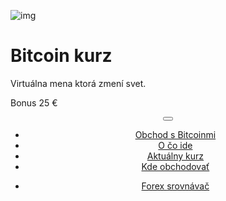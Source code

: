<div class="jumbotron" markdown="1">

![img]({{img-url}}bitcoin.png)

# Bitcoin kurz

Virtuálna mena ktorá zmení svet.

Bonus 25 €

</div>
<header class="navbar navbar-static-top navbar-inverse navbar-sticky" id="top" role="banner">
  <div class="container">
    <div class="navbar-header">
      <button class="navbar-toggle collapsed" type="button" data-toggle="collapse" data-target=".navbar-collapse">
        <span class="icon-bar"></span>
        <span class="icon-bar"></span>
        <span class="icon-bar"></span>
      </button>
    </div>
    <nav class="navbar-collapse collapse" role="navigation" style="height: 1px;" id="scrollpsy">
      <ul class="nav navbar-nav">
        <li class="active">
          <a href="#top">Obchod s Bitcoinmi</a>
        </li>
        <li>
          <a href="#section-1">O čo ide</a>
        </li>
        <li>
          <a href="#section-2">Aktuálny kurz</a>
        </li>
        <li>
          <a href="#section-3">Kde obchodovať</a>
        </li>
      </ul>
      <ul class="nav navbar-nav navbar-right">
        <li>
          <a href="{{url}}">Forex <i class="fa fa-bar-chart-o"></i> srovnávač</a>
        </li>
      </ul>
    </nav>
  </div>
</header>